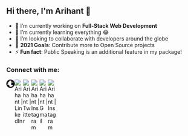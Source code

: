 ## Hi there, I'm Arihant 👋

- 🔭 I’m currently working on **Full-Stack Web Development**
- 🌱 I’m currently learning everything 😂
- 👯 I’m looking to collaborate with developers around the globe
- 🥅 **2021 Goals**: Contribute more to Open Source projects
- ⚡ **Fun fact**: Public Speaking is an additional feature in my package! 

### Connect with me:

[<img align="left" alt="Arihant" width="22px" src="https://raw.githubusercontent.com/iconic/open-iconic/master/svg/globe.svg" />](#)
[<img align="left" alt="Arihant | LinkedIn" width="22px" src="https://cdn.jsdelivr.net/npm/simple-icons@v3/icons/linkedin.svg" />](https://www.linkedin.com/in/arihantkharai/)
[<img align="left" alt="Arihant | Twitter" width="22px" src="https://cdn.jsdelivr.net/npm/simple-icons@v3/icons/twitter.svg" />](https://twitter.com/KharaiArihant)
[<img align="left" alt="Arihant | Instagram" width="22px" src="https://cdn.jsdelivr.net/npm/simple-icons@v3/icons/instagram.svg" />](https://www.instagram.com/arihant_47/)
[<img align="left" alt="Arihant | Gmail" width="22px" src="https://cdn.jsdelivr.net/npm/simple-icons@v3/icons/gmail.svg" />](mailto:contactArihant47@gmail.com)
[<img align="left" alt="Arihant | Instagram" width="22px" src="https://cdn.jsdelivr.net/npm/simple-icons@v3/icons/medium.svg" />](https://medium.com/@kharaiarihant47)
